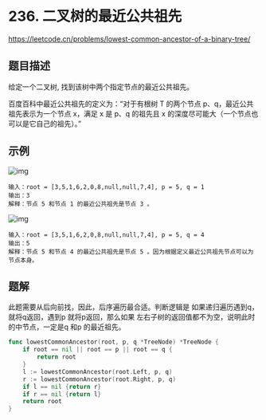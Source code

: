 # 236. 二叉树的最近公共祖先
https://leetcode.cn/problems/lowest-common-ancestor-of-a-binary-tree/


## 题目描述
给定一个二叉树, 找到该树中两个指定节点的最近公共祖先。

百度百科中最近公共祖先的定义为：“对于有根树 T 的两个节点 p、q，最近公共祖先表示为一个节点 x，满足 x 是 p、q 的祖先且 x 的深度尽可能大（一个节点也可以是它自己的祖先）。”


## 示例
![img](https://assets.leetcode.com/uploads/2018/12/14/binarytree.png)
```
输入：root = [3,5,1,6,2,0,8,null,null,7,4], p = 5, q = 1
输出：3
解释：节点 5 和节点 1 的最近公共祖先是节点 3 。
```
![img](https://assets.leetcode.com/uploads/2018/12/14/binarytree.png)
```
输入：root = [3,5,1,6,2,0,8,null,null,7,4], p = 5, q = 4
输出：5
解释：节点 5 和节点 4 的最近公共祖先是节点 5 。因为根据定义最近公共祖先节点可以为节点本身。
```

## 题解
此题需要从后向前找，因此，后序遍历最合适。判断逻辑是 如果递归遍历遇到q，就将q返回，遇到p 就将p返回，那么如果 左右子树的返回值都不为空，说明此时的中节点，一定是q 和p 的最近祖先。
```go
func lowestCommonAncestor(root, p, q *TreeNode) *TreeNode {
    if root == nil || root == p || root == q {
        return root  
    }
    l := lowestCommonAncestor(root.Left, p, q)
    r := lowestCommonAncestor(root.Right, p, q)
    if l == nil {return r}
    if r == nil {return l}
    return root 
}
```